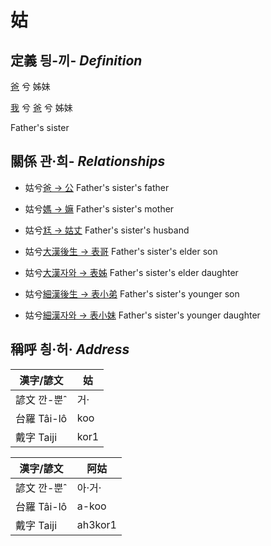 # 姑
## 定義 딍-끼- _Definition_
[爸](member2.md) 兮 姊妹

[我](member1.md) 兮 [爸](member2.md) 兮 姊妹

Father's sister

## 關係 관·희- _Relationships_

- 姑兮[爸 → 公](member8.md) Father's sister's father

- 姑兮[媽 → 嫲](member9.md) Father's sister's mother

- 姑兮[尪 → 姑丈](member43.md) Father's sister's husband

- 姑兮[大漢後生 → 表哥](member39.md) Father's sister's elder son

- 姑兮[大漢자와 → 表姊](member40.md) Father's sister's elder daughter

- 姑兮[細漢後生 → 表小弟](member41.md) Father's sister's younger son

- 姑兮[細漢자와 → 表小妹](member42.md) Father's sister's younger daughter



## 稱呼 칑·허· _Address_

漢字/諺文 | 姑
--- | ---
諺文 깐-뿐ˆ | 거·
台羅 Tâi-lô | koo
戴字 Taiji | kor1


漢字/諺文 | 阿姑
--- | ---
諺文 깐-뿐ˆ | 아·거·
台羅 Tâi-lô | a-koo
戴字 Taiji | ah3kor1


